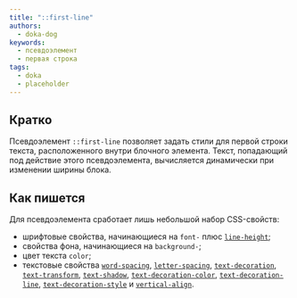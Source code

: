 ```yaml
---
title: "::first-line"
authors:
  - doka-dog
keywords:
  - псевдоэлемент
  - первая строка
tags:
  - doka
  - placeholder
---
```


## Кратко

Псевдоэлемент `::first-line` позволяет задать стили для первой строки текста, расположенного внутри блочного элемента. Текст, попадающий под действие этого псевдоэлемента, вычисляется динамически при изменении ширины блока.

## Как пишется

Для псевдоэлемента сработает лишь небольшой набор CSS-свойств:

- шрифтовые свойства, начинающиеся на `font-` плюс [`line-height`](/css/line-height);
- свойства фона, начинающиеся на `background-`;
- цвет текста `color`;
- текстовые свойства [`word-spacing`](/css/word-spacing), [`letter-spacing`](/css/letter-spacing), [`text-decoration`](/css/text-decoration), [`text-transform`](/css/text-transform), [`text-shadow`](/css/text-shadow), [`text-decoration-color`](/css/text-decoration-color), [`text-decoration-line`](/css/text-decoration-line), [`text-decoration-style`](/css/text-decoration-style) и [`vertical-align`](/css/vertical-align).
